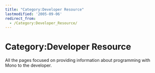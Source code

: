 ```yaml
---
title: "Category:Developer Resource"
lastmodified: '2005-09-06'
redirect_from:
  - /Category:Developer_Resource/
---
```


Category:Developer Resource
===========================

All the pages focused on providing information about programming with Mono to the developer.

